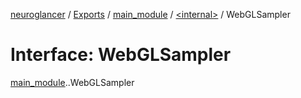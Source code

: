 [neuroglancer](../README.md) / [Exports](../modules.md) / [main\_module](../modules/main_module.md) / [<internal\>](../modules/main_module._internal_.md) / WebGLSampler

# Interface: WebGLSampler

[main_module](../modules/main_module.md).[<internal>](../modules/main_module._internal_.md).WebGLSampler

